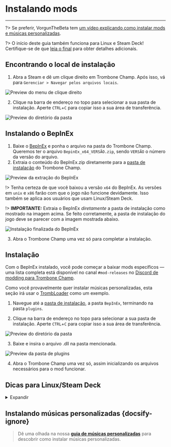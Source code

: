 # Instalando mods
---

?> Se preferir, VorgunTheBeta tem [um vídeo explicando como instalar mods e músicas personalizadas](https://youtu.be/pSwNSGx-P5c).

?> O início deste guia também funciona para Linux e Steam Deck! Certifique-se de que [leia o final](#linuxsteam-deck-specific-tips) para obter detalhes adicionais.

## Encontrando o local de instalação
1. Abra a Steam e dê um clique direito em Trombone Champ. Após isso, vá para `Gerenciar > Navegar pelos arquivos locais`.

![Preview do menu de clique direito](../docs/files/localfilescontext.png)

2. Clique na barra de endereço no topo para selecionar a sua pasta de instalação. Aperte `CTRL`+`C` para copiar isso a sua área de transferência.

![Preview do diretório da pasta](../docs/files/copyfolderpath.png)

## Instalando o BepInEx

1. Baixe o [BepInEx](https://github.com/BepInEx/BepInEx/releases/latest) e ponha o arquivo na pasta do Trombone Champ. Queremos ter o arquivo `BepinEx_x64_VERSÃO.zip`, sendo `VERSÃO` o número da versão do arquivo.
2. Extraia o conteúdo do BepInEx.zip diretamente para a [pasta de instalação](##finding-install-location) do Trombone Champ.

![Preview da extração do BepInEx](../docs/files/bepinexextract.png)

!> Tenha certeza de que você baixou a versão `x64` do BepInEx. As versões em `unix` e `x86` farão com que o jogo não funcione devidamente. Isso também se aplica aos usuários que usam Linux/Steam Deck.

!> **IMPORTANTE:** Extraia o BepInEx *diretamente* a pasta de instalação como mostrado na imagem acima. Se feito corretamente, a pasta de instalação do jogo deve se parecer com a imagem mostrada abaixo.

![Instalação finalizada do BepInEx](../docs/files/finishedbepinex.png)

3. Abra o Trombone Champ uma vez só para completar a instalação.

## Instalação

Com o BepInEx instalado, você pode começar a baixar mods específicos — uma lista completa está disponível no canal `#mod-releases` no [Discord de modding para Trombone Champ](https://discord.gg/KVzKRsbetJ).

Como você provavelmente quer instalar músicas personalizadas, esta seção irá usar o [TrombLoader](https://github.com/NyxTheShield/TrombLoader/releases/latest) como um exemplo.

1. Navegue até a [pasta de instalação](###finding-install-location), a pasta `BepInEx`, terminando na pasta `plugins`.

2. Clique na barra de endereço no topo para selecionar a sua pasta de instalação. Aperte `CTRL`+`C` para copiar isso a sua área de transferência.

![Preview do diretório da pasta](../docs/files/copyfolderpathplugins.png)

3. Baixe e insira o arquivo .dll na pasta mencionada.

![Preview da pasta de plugins](../docs/files/pluginswithtrombloader.png)

4. Abra o Trombone Champ uma vez só, assim inicializando os arquivos necessários para o mod funcionar.

## Dicas para Linux/Steam Deck
<details closed>
<summary>Expandir</summary>

O processo de instalação do BepInEx é quase igual ao do Windows mostrado acima, mas tem algumas coisas extras que precisamos estar cientes:

 - Para seguir esse guia, o Steam Deck precisa estar no modo desktop. Isso pode ser feito segurando o botão liga/desliga e selecionando o `Desktop Mode` no menu.

 - O jogo deve estar instalado no armazenamento interno do Steam Deck, já que o BepInEx não é carregado em cartões MicroSD.

 - Como mencionado anteriormente, A versão instalada do BepInEx deve ser a versão Windows `x64`, e não a em `unix`, já que o Trombone Champ é um aplicativo Windows rodando em Proton.

 - Os arquivos save e log são armazenados na sua pasta Steam, nas pastas de compatibilidade Proton.

    - Dentro do Steam Deck, isso pode ser encontrado no diretório: `~/.local/share/Steam/steamapps/compatdata/1059990/pfx/drive_c/users/steamuser/AppData/LocalLow/Holy Wow/TromboneChamp`
    - Em outras versões Linux você pode executar o comando `locate -r /Holy Wow<0>locate -r /Holy Wow$` no terminal se não tiver certeza de onde estão suas pastas da Steam.

Você também precisará adicionar `WINEDLLOVERRIDES="winhttp=n,b" %command%` às opções de Inicialização do seu jogo. Para fazer isso, clique com o botão direito no seu jogo na Steam e entre nas `Properties`. Ao contrário do Windows, o Proton não vai carregar os arquivos do BepInEx, a menos que seja instruído para o mesmo.

![Preview das propriedades da Steam](../docs/files/linuxsteamproperties.png)

Uma vez adicionado, o BepInEx deve funcionar agora! Instale seus mods [como instruído acima](##installation) para obter suas músicas personalizadas.

### Vídeos como plano de fundo {docsify-ignore}

Algumas músicas personalizadas tem vídeos como plano de fundo, e a instalação padrão do Proton não vai os reproduzir. Se quiser que eles funcionem, você pode instalar o `GE-Proton` usando [ProtonUp-Qt](https://davidotek.github.io/protonup-qt/). Essa é uma versão personalizada do Proton que possuí algumas ferramentas adicionais, incluindo a reprdução de vídeos em formatos que o Proton da Valve não suporta naturalmente.

Recomendamos seguir [este guia criado pelo GamingOnLinux](https://www.gamingonlinux.com/2022/03/protonup-qt-got-upgraded-heres-how-to-use-it-on-steam-deck-and-linux/) para obter instruções sobre como usar o ProtonUp-Qt e instalar o `GE-Proton`.

!> Mesmo com o GE-Proton, ainda pode acontecer engasgos na reprodução do vídeo, dependendo das suas configurações. </details>

## Instalando músicas personalizadas {docsify-ignore}

> Dê uma olhada na nossa [**guia de músicas personalizadas**](installing-songs) para descobrir como instalar músicas personalizadas.
